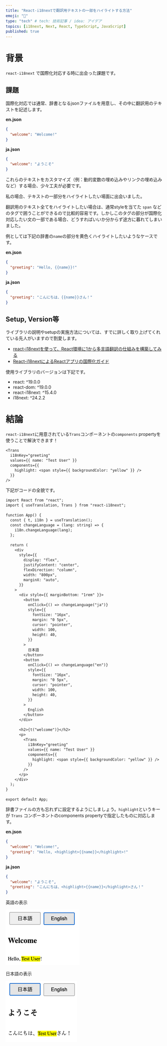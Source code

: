 ```yaml
---
title: "React-i18nextで翻訳用テキストの一部をハイライトする方法"
emoji: "🔦"
type: "tech" # tech: 技術記事 / idea: アイデア
topics: [i18next, Next, React, TypeScript, JavaScript]
published: true
---
```


# 背景
`react-i18next` で国際化対応する時に出会った課題です。

## 課題

国際化対応では通常、辞書となるjsonファイルを用意し、その中に翻訳用のテキストを記述します。

**en.json**

```json
{
  "welcome": "Welcome!"
}
```

**ja.json**

```json
{
  "welcome": "ようこそ"
}
```

これらのテキストをカスタマイズ（例：動的変数の埋め込みやリンクの埋め込みなど）する場合、少々工夫が必要です。

私の場合、テキストの一部分をハイライトしたい場面に出会いました。

翻訳用のテキスト全てをハイライトしたい場合は、通常styleを当てた `span` などのタグで囲うことができるので比較的容易です。しかしこのタグの部分が国際化対応したい文の一部である場合、どうすればいいか分からず途方に暮れてしまいました。

例としては下記の辞書の`name`の部分を黄色くハイライトしたいようなケースです。

**en.json**

```json
{
  "greeting": "Hello, {{name}}!"
}
```

**ja.json**

```json
{
  "greeting": "こんにちは、{{name}}さん！"
}
```

## Setup, Version等

ライブラリの説明やsetupの実施方法については、すでに詳しく取り上げてくれている先人がいますので割愛します。

- [react-i18nextを使って、React環境に1から多言語翻訳の仕組みを構築してみる](https://zenn.dev/aldagram_tech/articles/2551d2a969829a)
- [React-i18nextによるReactアプリの国際化ガイド](https://qiita.com/Exerea/items/cd980562b2a2919a322d)

使用ライブラリのバージョンは下記です。

- react: ^19.0.0
- react-dom: ^19.0.0
- react-i18next: ^15.4.0
- i18next: ^24.2.2

# 結論
`react-i18next`に用意されている`Trans`コンポーネントの`components` propertyを使うことで解決できます！

```tsx
<Trans
  i18nKey="greeting"
  values={{ name: "Test User" }}
  components={{
    highlight: <span style={{ backgroundColor: "yellow" }} />
  }}
/>
```

下記がコードの全貌です。

```tsx
import React from "react";
import { useTranslation, Trans } from "react-i18next";

function App() {
  const { t, i18n } = useTranslation();
  const changeLanguage = (lang: string) => {
    i18n.changeLanguage(lang);
  };

  return (
    <div
      style={{
        display: "flex",
        justifyContent: "center",
        flexDirection: "column",
        width: "800px",
        marginX: "auto",
      }}
    >
      <div style={{ marginBottom: "1rem" }}>
        <button
          onClick={() => changeLanguage("ja")}
          style={{
            fontSize: "16px",
            margin: "0 5px",
            cursor: "pointer",
            width: 100,
            height: 40,
          }}
        >
          日本語
        </button>
        <button
          onClick={() => changeLanguage("en")}
          style={{
            fontSize: "16px",
            margin: "0 5px",
            cursor: "pointer",
            width: 100,
            height: 40,
          }}
        >
          English
        </button>
      </div>

      <h2>{t("welcome")}</h2>
      <p>
        <Trans
          i18nKey="greeting"
          values={{ name: "Test User" }}
          components={{
            highlight: <span style={{ backgroundColor: "yellow" }} />
          }}
        />
      </p>
    </div>
  );
}

export default App;
```

辞書ファイルの方も忘れずに設定するようにしましょう。`highlight`というキーが `Trans` コンポーネントのcomponents propertyで指定したものに対応します。

**en.json**

```json
{
  "welcome": "Welcome!",
  "greeting": "Hello, <highlight>{{name}}</highlight>!"
}
```

**ja.json**

```json
{
  "welcome": "ようこそ",
  "greeting": "こんにちは、<highlight>{{name}}</highlight>さん！"
}
```

英語の表示

![alt text](/images/doc13/en.png)

日本語の表示

![alt text](/images/doc13/ja.png)